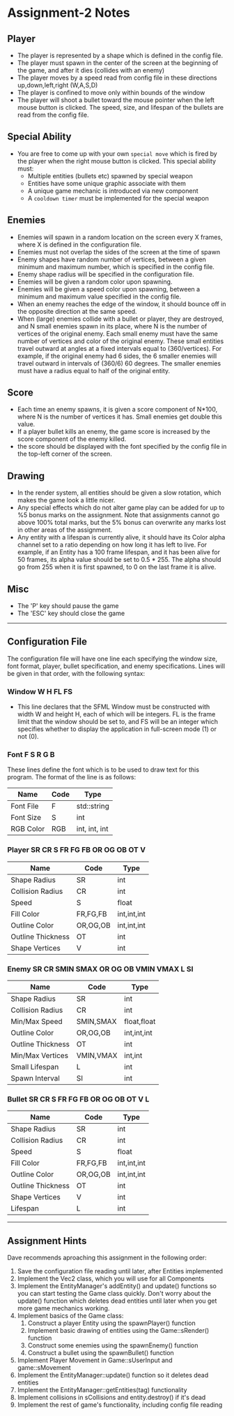 # Assignment-2 Notes

## Player

-   The player is represented by a shape which is defined in the config file.
-   The player must spawn in the center of the screen at the beginning of the game, and after it dies (collides with an enemy)
-   The player moves by a speed read from config file in these directions up,down,left,right (W,A,S,D)
-   The player is confined to move only within bounds of the window
-   The player will shoot a bullet toward the mouse pointer when the left mouse button is clicked. The speed, size, and lifespan of the bullets are read from the config file.

## Special Ability

-   You are free to come up with your own `special move` which is fired by the player when the right mouse button is clicked. This special ability must:
    -   Multiple entities (bullets etc) spawned by special weapon
    -   Entities have some unique graphic associate with them
    -   A unique game mechanic is introduced via new component
    -   A `cooldown timer` must be implemented for the special weapon

## Enemies

-   Enemies will spawn in a random location on the screen every X frames, where X is defined in the configuration file.
-   Enemies must not overlap the sides of the screen at the time of spawn
-   Enemy shapes have random number of vertices, between a given minimum and maximum number, which is specified in the config file.
-   Enemy shape radius will be specified in the configuration file.
-   Enemies will be given a random color upon spawning.
-   Enemies will be given a speed color upon spawning, between a minimum and maximum value specified in the config file.
-   When an enemy reaches the edge of the window, it should bounce off in the opposite direction at the same speed.
-   When (large) enemies collide with a bullet or player, they are destroyed, and N small enemies spawn in its place, where N is the number of vertices of the original enemy. Each small enemy must have the same number of vertices and color of the original enemy. These small entities travel outward at angles at a fixed intervals equal to (360/vertices). For example, if the original enemy had 6 sides, the 6 smaller enemies will travel outward in intervals of (360/6) 60 degrees. The smaller enemies must have a radius equal to half of the original entity.

## Score

-   Each time an enemy spawns, it is given a score component of N\*100, where N is the number of vertices it has. Small enemies get double this value.
-   If a player bullet kills an enemy, the game score is increased by the score component of the enemy killed.
-   the score should be displayed with the font specified by the config file in the top-left corner of the screen.

## Drawing

-   In the render system, all entities should be given a slow rotation, which makes the game look a little nicer.
-   Any special effects which do not alter game play can be added for up to %5 bonus marks on the assignment. Note that assignments cannot go above 100% total marks, but the 5% bonus can overwrite any marks lost in other areas of the assignment.
-   Any entity with a lifespan is currently alive, it should have its Color alpha channel set to a ratio depending on how long it has left to live. For example, if an Entity has a 100 frame lifespan, and it has been alive for 50 frames, its alpha value should be set to 0.5 \* 255. The alpha should go from 255 when it is first spawned, to 0 on the last frame it is alive.

## Misc

-   The 'P' key should pause the game
-   The 'ESC' key should close the game

---

## Configuration File

The configuration file will have one line each specifying the window size, font format, player, bullet specification, and enemy specifications. Lines will be given in that order, with the following syntax:

### Window W H FL FS

-   This line declares that the SFML Window must be constructed with width W and height H, each of which will be integers. FL is the frame limit that the window should be set to, and FS will be an integer which specifies whether to display the application in full-screen mode (1) or not (0).

### Font F S R G B

These lines define the font which is to be used to draw text for this program. The format of the line is as follows:

| Name      | Code | Type          |
| --------- | ---- | ------------- |
| Font File | F    | std::string   |
| Font Size | S    | int           |
| RGB Color | RGB  | int, int, int |

### Player SR CR S FR FG FB OR OG OB OT V

| Name              | Code     | Type        |
| ----------------- | -------- | ----------- |
| Shape Radius      | SR       | int         |
| Collision Radius  | CR       | int         |
| Speed             | S        | float       |
| Fill Color        | FR,FG,FB | int,int,int |
| Outline Color     | OR,OG,OB | int,int,int |
| Outline Thickness | OT       | int         |
| Shape Vertices    | V        | int         |

### Enemy SR CR SMIN SMAX OR OG OB VMIN VMAX L SI

| Name              | Code      | Type        |
| ----------------- | --------- | ----------- |
| Shape Radius      | SR        | int         |
| Collision Radius  | CR        | int         |
| Min/Max Speed     | SMIN,SMAX | float,float |
| Outline Color     | OR,OG,OB  | int,int,int |
| Outline Thickness | OT        | int         |
| Min/Max Vertices  | VMIN,VMAX | int,int     |
| Small Lifespan    | L         | int         |
| Spawn Interval    | SI        | int         |

### Bullet SR CR S FR FG FB OR OG OB OT V L

| Name              | Code     | Type        |
| ----------------- | -------- | ----------- |
| Shape Radius      | SR       | int         |
| Collision Radius  | CR       | int         |
| Speed             | S        | float       |
| Fill Color        | FR,FG,FB | int,int,int |
| Outline Color     | OR,OG,OB | int,int,int |
| Outline Thickness | OT       | int         |
| Shape Vertices    | V        | int         |
| Lifespan          | L        | int         |

---

## Assignment Hints

Dave recommends aproaching this assignment in the following order:

1. Save the configuration file reading until later, after Entities implemented
2. Implement the Vec2 class, which you will use for all Components
3. Implement the EntityManager's addEntity() and update() functions so you can start testing the Game class quickly. Don't worry about the update() function which deletes dead entities until later when you get more game mechanics working.
4. Implement basics of the Game class:
    1. Construct a player Entity using the spawnPlayer() function
    2. Implement basic drawing of entities using the Game::sRender() function
    3. Construct some enemies using the spawnEnemy() function
    4. Construct a bullet using the spawnBullet() function
5. Implement Player Movement in Game::sUserInput and game::sMovement
6. Implement the EntityManager::update() function so it deletes dead entities
7. Implement the EntityManager::getEntities(tag) functionality
8. Implement collisions in sCollisions and entity.destroy() if it's dead
9. Implement the rest of game's functionality, including config file reading
